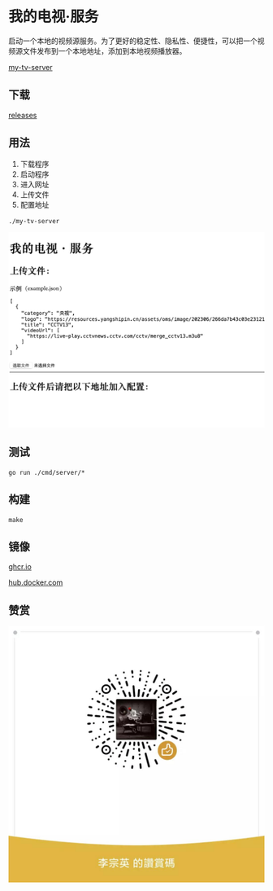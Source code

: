 # 我的电视·服务

启动一个本地的视频源服务。为了更好的稳定性、隐私性、便捷性，可以把一个视频源文件发布到一个本地地址，添加到本地视频播放器。

[my-tv-server](https://github.com/lizongying/my-tv-server)

## 下载

[releases](https://github.com/lizongying/my-tv-0/releases/latest)

## 用法

1. 下载程序
2. 启动程序
3. 进入网址
4. 上传文件
5. 配置地址

```shell
./my-tv-server
```

![image](./screenshots/img.png)

## 测试

```shell
go run ./cmd/server/*
```

## 构建

```shell
make
```

## 镜像

[ghcr.io](https://github.com/lizongying/go-crawler-example/pkgs/container/my-tv-server)

[hub.docker.com](https://hub.docker.com/r/lizongying/my-tv-server)

## 赞赏

![image](./screenshots/appreciate.jpeg)